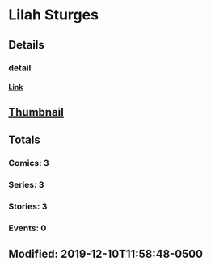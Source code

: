 # Lilah  Sturges 
## Details
### detail
#### [Link](http://marvel.com/comics/creators/13205/lilah_sturges?utm_campaign=apiRef&utm_source=225578a89fc76f3d20fbffda5d17a88d)
## [Thumbnail](http://i.annihil.us/u/prod/marvel/i/mg/b/40/image_not_available.jpg)
## Totals
### Comics: 3
### Series: 3
### Stories: 3
### Events: 0
## Modified: 2019-12-10T11:58:48-0500